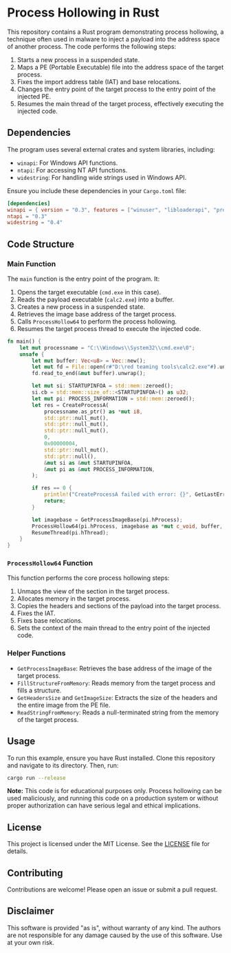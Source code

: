 # Process Hollowing in Rust

This repository contains a Rust program demonstrating process hollowing, a technique often used in malware to inject a payload into the address space of another process. The code performs the following steps:

1. Starts a new process in a suspended state.
2. Maps a PE (Portable Executable) file into the address space of the target process.
3. Fixes the import address table (IAT) and base relocations.
4. Changes the entry point of the target process to the entry point of the injected PE.
5. Resumes the main thread of the target process, effectively executing the injected code.

## Dependencies

The program uses several external crates and system libraries, including:

- `winapi`: For Windows API functions.
- `ntapi`: For accessing NT API functions.
- `widestring`: For handling wide strings used in Windows API.

Ensure you include these dependencies in your `Cargo.toml` file:

```toml
[dependencies]
winapi = { version = "0.3", features = ["winuser", "libloaderapi", "processthreadsapi", "errhandlingapi", "memoryapi", "synchapi", "ntdef"] }
ntapi = "0.3"
widestring = "0.4"
```

## Code Structure

### Main Function

The `main` function is the entry point of the program. It:

1. Opens the target executable (`cmd.exe` in this case).
2. Reads the payload executable (`calc2.exe`) into a buffer.
3. Creates a new process in a suspended state.
4. Retrieves the image base address of the target process.
5. Calls `ProcessHollow64` to perform the process hollowing.
6. Resumes the target process thread to execute the injected code.

```rust
fn main() {
    let mut processname = "C:\\Windows\\System32\\cmd.exe\0";
    unsafe {
        let mut buffer: Vec<u8> = Vec::new();
        let mut fd = File::open(r#"D:\red teaming tools\calc2.exe"#).unwrap();
        fd.read_to_end(&mut buffer).unwrap();

        let mut si: STARTUPINFOA = std::mem::zeroed();
        si.cb = std::mem::size_of::<STARTUPINFOA>() as u32;
        let mut pi: PROCESS_INFORMATION = std::mem::zeroed();
        let res = CreateProcessA(
            processname.as_ptr() as *mut i8,
            std::ptr::null_mut(),
            std::ptr::null_mut(),
            std::ptr::null_mut(),
            0,
            0x00000004,
            std::ptr::null_mut(),
            std::ptr::null(),
            &mut si as &mut STARTUPINFOA,
            &mut pi as &mut PROCESS_INFORMATION,
        );

        if res == 0 {
            println!("CreateProcessA failed with error: {}", GetLastError());
            return;
        }

        let imagebase = GetProcessImageBase(pi.hProcess);
        ProcessHollow64(pi.hProcess, imagebase as *mut c_void, buffer, pi.hThread);
        ResumeThread(pi.hThread);
    }
}
```

### `ProcessHollow64` Function

This function performs the core process hollowing steps:

1. Unmaps the view of the section in the target process.
2. Allocates memory in the target process.
3. Copies the headers and sections of the payload into the target process.
4. Fixes the IAT.
5. Fixes base relocations.
6. Sets the context of the main thread to the entry point of the injected code.

### Helper Functions

- `GetProcessImageBase`: Retrieves the base address of the image of the target process.
- `FillStructureFromMemory`: Reads memory from the target process and fills a structure.
- `GetHeadersSize` and `GetImageSize`: Extracts the size of the headers and the entire image from the PE file.
- `ReadStringFromMemory`: Reads a null-terminated string from the memory of the target process.

## Usage

To run this example, ensure you have Rust installed. Clone this repository and navigate to its directory. Then, run:

```sh
cargo run --release
```

**Note:** This code is for educational purposes only. Process hollowing can be used maliciously, and running this code on a production system or without proper authorization can have serious legal and ethical implications.

## License

This project is licensed under the MIT License. See the [LICENSE](LICENSE) file for details.

## Contributing

Contributions are welcome! Please open an issue or submit a pull request.

## Disclaimer

This software is provided "as is", without warranty of any kind. The authors are not responsible for any damage caused by the use of this software. Use at your own risk.
